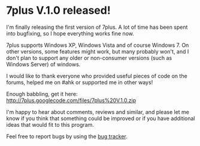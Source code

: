 # 7plus V.1.0 released! #

I'm finally releasing the first version of 7plus.
A lot of time has been spent into bugfixing, so I hope everything works fine now.

7plus supports Windows XP, Windows Vista and of course Windows 7. On other versions, some features might work, but many probably won't, and I don't plan to support any older or non-consumer versions (such as Windows Server) of windows.

I would like to thank everyone who provided useful pieces of code on the forums, helped me on #ahk or supported me in other ways!

Enough babbling, get it here:
http://7plus.googlecode.com/files/7plus%20V.1.0.zip

I'm happy to hear about comments, reviews and similar, and please let me know if you think that something could be improved or if you have additional ideas that would fit to this program.

Feel free to report bugs by using the [bug tracker](http://code.google.com/p/7plus/issues/list).